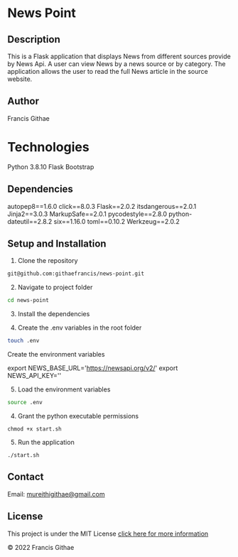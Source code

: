 # News Point

## Description
This is a Flask application that displays News from different sources provide by News Api. A user can view News by a news source or by category. The application allows the user to read the full News article in the source website.


## Author

Francis Githae

# Technologies

Python 3.8.10
Flask
Bootstrap
## Dependencies

autopep8==1.6.0
click==8.0.3
Flask==2.0.2
itsdangerous==2.0.1
Jinja2==3.0.3
MarkupSafe==2.0.1
pycodestyle==2.8.0
python-dateutil==2.8.2
six==1.16.0
toml==0.10.2
Werkzeug==2.0.2


## Setup and Installation

1. Clone the repository

```bash
git@github.com:githaefrancis/news-point.git
```

2. Navigate to project folder

```bash
cd news-point
```

3. Install the dependencies

4. Create the .env variables in the root folder
```bash
touch .env
```
Create the environment  variables

export NEWS_BASE_URL='https://newsapi.org/v2/'
export NEWS_API_KEY='<Your Api Key>'

5. Load the environment variables

```bash
source .env
```
4. Grant the python executable permissions

```
chmod +x start.sh
```
5. Run the application

```
./start.sh
```

## Contact
Email: mureithigithae@gmail.com

## License

This project is under the MIT License [click here for more information](LICENSE)

&copy; 2022 Francis Githae